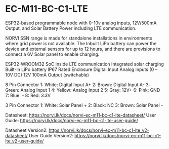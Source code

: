 # EC-M11-BC-C1-LTE
ESP32-based programmable node with 0-10v analog inputs, 12V/500mA Output, and Solar Battery Power including LTE communication.

NORVI SSN range is made for standalone installations in environments where grid power is not available. 
The Inbuilt LiPo battery can power the device and external sensors for up to 12 hours, and there are provisions to connect a 6V Solar panel to enable charging. 

ESP32-WROOM32 SoC inside
LTE communication
Integrated solar charging
Built-in LiPo battery
IP67 Rated Enclosure
Digital Input
Analog inputs (0 – 10V DC)
12V 100mA Output (switchable)

8 Pin Connector
1:   White:   Digital Input A+
2:   Brown:   Digital Input A-
3:   Green:   Analog Input 1
4:   Yellow:  Analog Input 2
5:   Gray:    12V+
6:   Pink:    GND
7:   Blue:    -
8:   Red:     3.3V

3 Pin Connector
1:   White:   Solar Panel +
2:   Black:   NC
3:   Brown:   Solar Panel -

Datasheet:   https://norvi.lk/docs/norvi-ec-m11-bc-c1-lte-datasheet/
User Guide:  https://norvi.lk/docs/norvi-ec-m11-bc-c1-lte-user-guide/

Datasheet Version2: https://norvi.lk/docs/norvi-ec-m11-bc-c1-lte_v2-datasheet/ 
User Guide Version2: https://norvi.lk/docs/norvi-ec-m11-bc-c1-lte_v2-user-guide/